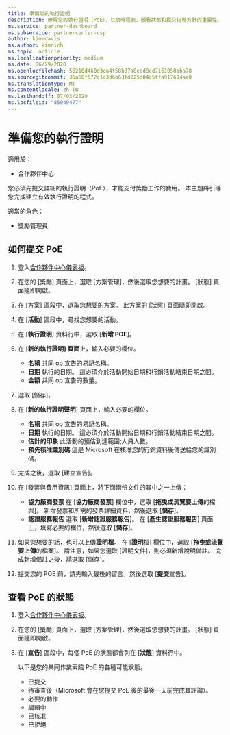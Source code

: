 ```yaml
---
title: 準備您的執行證明
description: 瞭解您的執行證明（PoE），以及時程表、觀看狀態和提交指導方針的重要性。
ms.service: partner-dashboard
ms.subservice: partnercenter-csp
author: kim-davis
ms.author: kimnich
ms.topic: article
ms.localizationpriority: medium
ms.date: 06/29/2020
ms.openlocfilehash: 56210d460d3ca4f58b87a8ead8ed7161058aba78
ms.sourcegitcommit: 36a60f672c1c3d6b63fd225d04c5ffa917694ae0
ms.translationtype: MT
ms.contentlocale: zh-TW
ms.lasthandoff: 07/03/2020
ms.locfileid: "85949477"
---
```

# <a name="prepare-your-proof-of-execution"></a>準備您的執行證明

適用於︰

- 合作夥伴中心

您必須先提交詳細的執行證明（PoE），才能支付獎勵工作的費用。 本主題將引導您完成建立有效執行證明的程式。

適當的角色：

- 獎勵管理員

## <a name="how-to-submit-a-poe"></a>如何提交 PoE

1. 登入[合作夥伴中心儀表板](https://partner.microsoft.com/dashboard/)。

2. 在您的 [獎勵] 頁面上，選取 [方案管理]，然後選取您想要的計畫。 [狀態] 頁面隨即開啟。

3. 在 [方案] 區段中，選取您想要的方案。 此方案的 [狀態] 頁面隨即開啟。

4. 在 [**活動**] 區段中，尋找您想要的活動。

5. 在 [**執行證明**] 資料行中，選取 [**新增 POE**]。

6. 在 [**新的執行證明] 頁面**上，輸入必要的欄位。

   - **名稱** 共同 op 宣告的易記名稱。
   - **日期** 執行的日期。 這必須介於活動開始日期和行銷活動結束日期之間。
   - **金額** 共同 op 宣告的數量。

7. 選取 [儲存]。

8. 在 [**新的執行證明聲明**] 頁面上，輸入必要的欄位。

   - **名稱** 共同 op 宣告的易記名稱。
   - **日期** 執行的日期。 這必須介於活動開始日期和行銷活動結束日期之間。
   - **估計的印象**  此活動的預估到達範圍;人員人數。
   - **預先核准識別碼**  這是 Microsoft 在核准您的行銷資料後傳送給您的識別碼。

9. 完成之後，選取 [建立宣告]。

10. 在 [發票與費用資訊] 頁面上，將下面兩份文件的其中之一上傳：
    - **協力廠商發票** 在 [**協力廠商發票**] 欄位中，選取 [**拖曳或流覽要上傳**的檔案]。 新增發票和所需的發票詳細資料，然後選取 [**儲存**]。
    - **認證服務報告** 選取 [**新增認證服務報告**]。 在 [**產生認證服務報告**] 頁面上，填寫必要的欄位，然後選取 [**儲存**]。

11. 如果您想要的話，也可以上傳**證明檔**。 在 [**證明**檔] 欄位中，選取 [**拖曳或流覽要上傳**的檔案]。 請注意，如果您選取 [證明文件]，則必須新增說明備註。 完成新增備註之後，請選取 [儲存]。

12. 提交您的 POE 前，請先輸入最後的留言，然後選取 [**提交**宣告]。

## <a name="view-the-status-of-a-poe"></a>查看 PoE 的狀態

1. 登入[合作夥伴中心儀表板](https://partner.microsoft.com/dashboard/)。

2. 在您的 [獎勵] 頁面上，選取 [方案管理]，然後選取您想要的計畫。 [狀態] 頁面隨即開啟。

3. 在 [**宣告**] 區段中，每個 PoE 的狀態都會列在 [**狀態**] 資料行中。

   以下是您的共同作業索賠 PoE 的各種可能狀態。

   - 已提交
   - 待審查後（Microsoft 會在您提交 PoE 後的最後一天前完成其評論）。
   - 必要的動作
   - 編輯中
   - 已核准
   - 已拒絕
